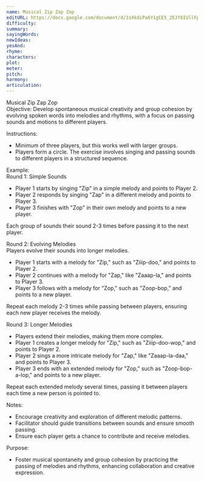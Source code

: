 ```yaml
---
name: Musical Zip Zap Zop
editURL: https://docs.google.com/document/d/1sXkdiPa6Y1gCE5_2EJf6IUllFpwdh4tFnqyPuSF4Bfg/edit
difficulty: 
summary: 
sayingWords: 
newIdeas: 
yesAnd: 
rhyme: 
characters: 
plot: 
meter: 
pitch: 
harmony: 
articulation: 
---
```


Musical Zip Zap Zop  
Objective: Develop spontaneous musical creativity and group cohesion by evolving spoken words into melodies and rhythms, with a focus on passing sounds and motions to different players.

Instructions:

* Minimum of three players, but this works well with larger groups.  
* Players form a circle. The exercise involves singing and passing sounds to different players in a structured sequence.

Example:  
Round 1: Simple Sounds

* Player 1 starts by singing "Zip" in a simple melody and points to Player 2\.  
* Player 2 responds by singing "Zap" in a different melody and points to Player 3\.  
* Player 3 finishes with "Zop" in their own melody and points to a new player.

Each group of sounds their sound 2-3 times before passing it to the next player. 

Round 2: Evolving Melodies  
Players evolve their sounds into longer melodies.

* Player 1 starts with a melody for "Zip," such as "Ziiip-doo," and points to Player 2\.  
* Player 2 continues with a melody for "Zap," like "Zaaap-la," and points to Player 3\.  
* Player 3 follows with a melody for "Zop," such as "Zoop-bop," and points to a new player.

Repeat each melody 2-3 times while passing between players, ensuring each new player receives the melody.

Round 3: Longer Melodies

* Players extend their melodies, making them more complex.  
* Player 1 creates a longer melody for "Zip," such as "Ziiip-doo-wop," and points to Player 2\.  
* Player 2 sings a more intricate melody for "Zap," like "Zaaap-la-daa," and points to Player 3\.  
* Player 3 ends with an extended melody for "Zop," such as "Zoop-bop-a-lop," and points to a new player.

Repeat each extended melody several times, passing it between players each time a new person is pointed to.

Notes:

* Encourage creativity and exploration of different melodic patterns.  
* Facilitator should guide transitions between sounds and ensure smooth passing.  
* Ensure each player gets a chance to contribute and receive melodies.

Purpose:

* Foster musical spontaneity and group cohesion by practicing the passing of melodies and rhythms, enhancing collaboration and creative expression.